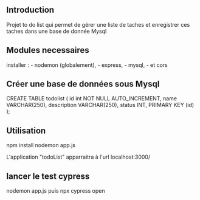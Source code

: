 ## Introduction

Projet to do list qui permet de gérer une liste de taches et enregistrer ces taches dans une base de donnée Mysql

## Modules necessaires

installer :
    - nodemon (globalement), 
    - express, 
    - mysql, 
    - et cors

## Créer une base de données sous Mysql

CREATE TABLE todolist (
     id int NOT NULL AUTO_INCREMENT,
     name VARCHAR(250),
     description VARCHAR(250),
     status INT,
     PRIMARY KEY (id)
);

## Utilisation

npm install
nodemon app.js

L'application "todoList" apparraitra à l'url localhost:3000/

## lancer le test cypress

nodemon app.js puis npx cypress open